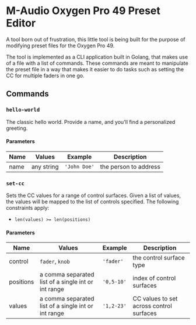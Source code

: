 # M-Audio Oxygen Pro 49 Preset Editor

A tool born out of frustration, this little tool is being built for the purpose of modifying preset files for the Oxygen
Pro 49.

The tool is implemented as a CLI application built in Golang, that makes use of a file with a list of commands. These
commands are meant to manipulate the preset file in a way that makes it easier to do tasks such as setting the CC for
multiple faders in one go.

## Commands

### `hello-world`

The classic hello world. Provide a name, and you'll find a personalized greeting.

#### Parameters

| Name | Values     | Example      | Description           |
|------|------------|--------------|-----------------------|
| name | any string | `'John Doe'` | the person to address |

### `set-cc`

Sets the CC values for a range of control surfaces. Given a list of values, the values will be mapped to the list of
controls specified. The following constraints apply:

* `len(values) >= len(positions)`

#### Parameters

| Name      | Values                                              | Example    | Description                              |
|-----------|-----------------------------------------------------|------------|------------------------------------------|
| control   | `fader`, `knob`                                     | `'fader'`  | the control surface type                 |
| positions | a comma separated list of a single int or int range | `'0,5-10'` | index of control surfaces                |
| values    | a comma separated list of a single int or int range | `'1,2-23'` | CC values to set across control surfaces |
